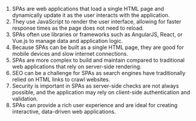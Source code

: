 

1. SPAs are web applications that load a single HTML page and dynamically update it as the user interacts with the application.
2. They use JavaScript to render the user interface, allowing for faster response times as the page does not need to reload.
3. SPAs often use libraries or frameworks such as AngularJS, React, or Vue.js to manage data and application logic.
4. Because SPAs can be built as a single HTML page, they are good for mobile devices and slow internet connections.
5. SPAs are more complex to build and maintain compared to traditional web applications that rely on server-side rendering.
6. SEO can be a challenge for SPAs as search engines have traditionally relied on HTML links to crawl websites.
7. Security is important in SPAs as server-side checks are not always possible, and the application may rely on client-side authentication and validation.
8. SPAs can provide a rich user experience and are ideal for creating interactive, data-driven web applications.